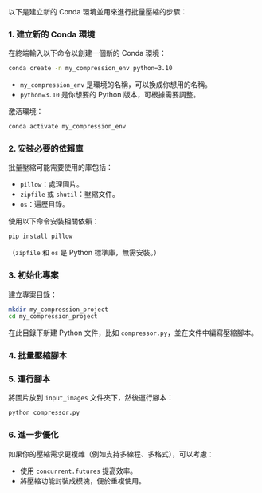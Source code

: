 以下是建立新的 Conda 環境並用來進行批量壓縮的步驟：

### 1. **建立新的 Conda 環境**
在終端輸入以下命令以創建一個新的 Conda 環境：
```bash
conda create -n my_compression_env python=3.10
```
- `my_compression_env` 是環境的名稱，可以換成你想用的名稱。
- `python=3.10` 是你想要的 Python 版本，可根據需要調整。

激活環境：
```bash
conda activate my_compression_env
```

### 2. **安裝必要的依賴庫**
批量壓縮可能需要使用的庫包括：
- `pillow`：處理圖片。
- `zipfile` 或 `shutil`：壓縮文件。
- `os`：遍歷目錄。

使用以下命令安裝相關依賴：
```bash
pip install pillow
```
（`zipfile` 和 `os` 是 Python 標準庫，無需安裝。）

### 3. **初始化專案**
建立專案目錄：
```bash
mkdir my_compression_project
cd my_compression_project
```

在此目錄下新建 Python 文件，比如 `compressor.py`，並在文件中編寫壓縮腳本。

### 4. **批量壓縮腳本**


### 5. **運行腳本**
將圖片放到 `input_images` 文件夾下，然後運行腳本：
```bash
python compressor.py
```

### 6. **進一步優化**
如果你的壓縮需求更複雜（例如支持多線程、多格式），可以考慮：
- 使用 `concurrent.futures` 提高效率。
- 將壓縮功能封裝成模塊，便於重複使用。

